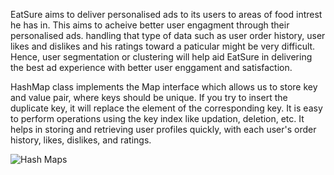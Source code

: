 EatSure aims to deliver personalised ads to its users to areas of food intrest he has in. This aims to acheive better user engagment through their personalised ads.
handling that type of data such as user order history, user likes and dislikes and his ratings toward a paticular might be very difficult. Hence, user segmentation or clustering will help aid EatSure in delivering the best ad experience with better user enggament and satisfaction.

HashMap class implements the Map interface which allows us to store key and value pair, where keys should be unique. If you try to insert the duplicate key, it will replace the element of the corresponding key. It is easy to perform operations using the key index like updation, deletion, etc. It helps in storing and retrieving user profiles quickly, with each user's order history, likes, dislikes, and ratings.

![Hash Maps](https://github.com/JadenEkbote/portfolio.github.io/assets/97228905/eb2ff8ba-4ffe-4f4f-9b67-0854cf9d44e4)
